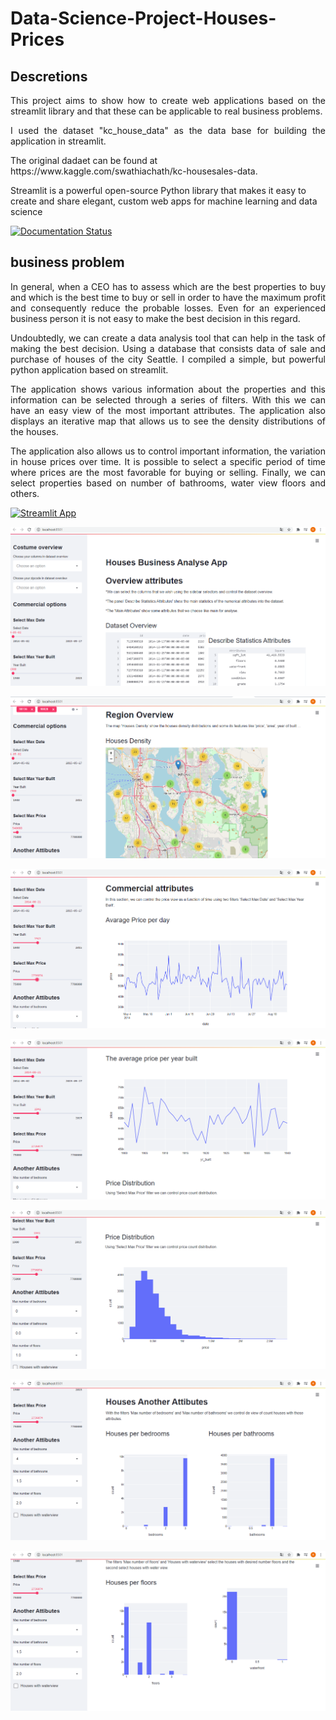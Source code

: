 # Data-Science-Project-Houses-Prices
## Descretions
<p align="justify"> This project aims to show how to create web applications based on the streamlit library and
  that these can be applicable to real business problems. </p>
<p align="justify"> I used the dataset "kc_house_data" as the data base for building the application in streamlit.</p>
<p align=""> The original dadaet can be found at https://www.kaggle.com/swathiachath/kc-housesales-data. </p>
<p align="">Streamlit is a powerful open-source Python library that makes it easy to create and share elegant, 
  custom web apps for machine learning and data science </p>
  
[![Documentation Status](https://readthedocs.com/projects/streamlit-streamlit/badge/?version=latest)](https://docs.streamlit.io/en/latest/?badge=latest)

## business problem
<p align="justify"> In general, when a CEO has to assess which are the best properties to buy and which is the best
  time to buy or sell in order to have the maximum profit and consequently reduce the probable losses. Even for an experienced business person it is not easy to make the best decision in this regard.</p>
  
  <p align="justify"> Undoubtedly, we can create a data analysis tool that can help in the task of making the best decision. Using a database that consists data of sale and purchase of houses of the city Seattle. I compiled a simple, but powerful python application based on streamlit. </p>
  
   <p align="justify">The application shows various information about the properties and this information can be selected through a series of filters. With this we can have an easy view of the most important attributes. The application also displays an iterative map that allows us to see the density distributions of the houses.</p>
   
   <p align="justify"> The application also allows us to control important information, the variation in house prices over time. It is possible to select a specific period of time where prices are the most favorable for buying or selling. Finally, we can select properties based on number of bathrooms, water view floors and others.</p>
  
[![Streamlit App](https://static.streamlit.io/badges/streamlit_badge_black_white.svg)](https://share.streamlit.io/streamlit/demo-face-gan)


![Wellcome](/Images/01.png?raw=True)

![Wellcome](/Images/03.png?raw=True)

![Wellcome](/Images/04.png?raw=True)

![Wellcome](/Images/05.png?raw=True)

![Wellcome](/Images/06.png?raw=True)

![Wellcome](/Images/07.png?raw=True)

![Wellcome](/Images/08.png?raw=True)
